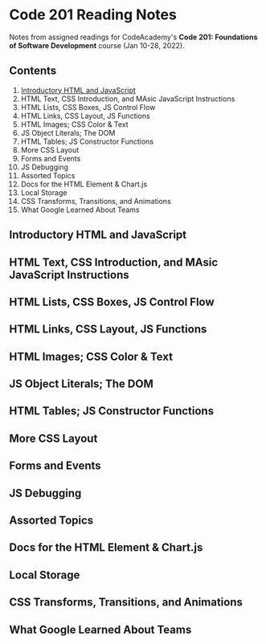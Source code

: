 # Code 201 Reading Notes

Notes from assigned readings for CodeAcademy's **Code 201: Foundations of Software Development** course (Jan 10-28, 2022).

## Contents

1. [Introductory HTML and JavaScript](README.md#introductory-html-and-javascript)
2. HTML Text, CSS Introduction, and MAsic JavaScript Instructions
3. HTML Lists, CSS Boxes, JS Control Flow
4. HTML Links, CSS Layout, JS Functions
5. HTML Images; CSS Color & Text
6. JS Object Literals; The DOM
7. HTML Tables; JS Constructor Functions
8. More CSS Layout
9. Forms and Events
10. JS Debugging
11. Assorted Topics
12. Docs for the HTML <canvas> Element & Chart.js
13. Local Storage
14. CSS Transforms, Transitions, and Animations
15. What Google Learned About Teams

## Introductory HTML and JavaScript

## HTML Text, CSS Introduction, and MAsic JavaScript Instructions

## HTML Lists, CSS Boxes, JS Control Flow

## HTML Links, CSS Layout, JS Functions

## HTML Images; CSS Color & Text

## JS Object Literals; The DOM

## HTML Tables; JS Constructor Functions

## More CSS Layout

## Forms and Events

## JS Debugging

## Assorted Topics

## Docs for the HTML <canvas> Element & Chart.js

## Local Storage

## CSS Transforms, Transitions, and Animations

## What Google Learned About Teams
